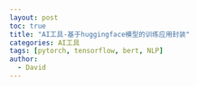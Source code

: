 ```yaml
---
layout: post
toc: true
title: "AI工具-基于huggingface模型的训练应用封装"
categories: AI工具
tags: [pytorch, tensorflow, bert, NLP]
author:
  - David
---
```

